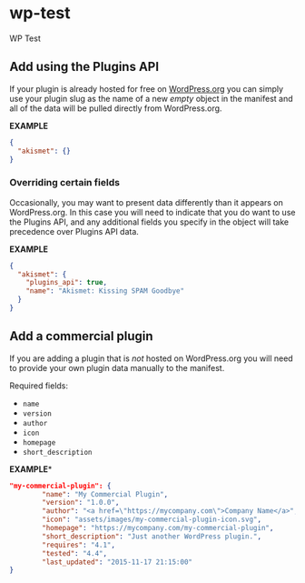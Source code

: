 # wp-test
WP Test


## Add using the Plugins API

If your plugin is already hosted for free on <a href="https://wordpress.org/plugins/">WordPress.org</a> you can simply use your plugin slug as the name of a new _empty_ object in the manifest and all of the data will be pulled directly from WordPress.org.

**EXAMPLE**

```json
{
  "akismet": {}
}
```

### Overriding certain fields

Occasionally, you may want to present data differently than it appears on WordPress.org. In this case you will need to indicate that you do want to use the Plugins API, and any additional fields you specify in the object will take precedence over Plugins API data.

**EXAMPLE**

```json
{
  "akismet": {
    "plugins_api": true,
    "name": "Akismet: Kissing SPAM Goodbye"
  }
}
```

## Add a commercial plugin

If you are adding a plugin that is _not_ hosted on WordPress.org you will need to provide your own plugin data manually to the manifest.

Required fields:

* `name`
* `version`
* `author`
* `icon`
* `homepage`
* `short_description`

**EXAMPLE***

```json
"my-commercial-plugin": {
		"name": "My Commercial Plugin",
		"version": "1.0.0",
		"author": "<a href=\"https://mycompany.com\">Company Name</a>",
		"icon": "assets/images/my-commercial-plugin-icon.svg",
		"homepage": "https://mycompany.com/my-commercial-plugin",
		"short_description": "Just another WordPress plugin.",
		"requires": "4.1",
		"tested": "4.4",
		"last_updated": "2015-11-17 21:15:00"
}
```
